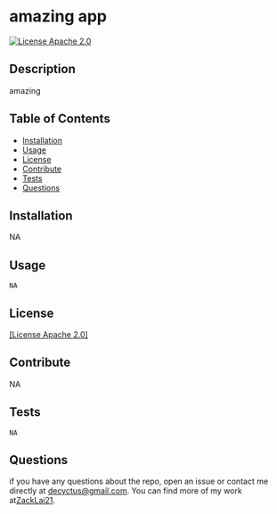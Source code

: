 
  # amazing app
  [![License Apache 2.0](https://img.shields.io/badge/License-Apache%202.0-blue.svg)](https://opensource.org/licenses/Apache-2.0)

  ## Description
  amazing
  ## Table of Contents
  - [Installation](#installation)
  - [Usage](#usage)
  - [License](#license)
  - [Contribute](#contribute)
  - [Tests](#tests)
  - [Questions](#questions)
  ## Installation
  NA
  ## Usage
  ~~~
  NA
  ~~~
  ## License
  
  [[License Apache 2.0]](https://opensource.org/licenses/Apache-2.0)
  
  
  ## Contribute
  NA
  ## Tests
  ~~~
  NA
  ~~~

  ## Questions
  if you have any questions about the repo, open an issue or contact me directly at [decyctus@gmail.com](decyctus@gmail.com). You can find more of my work at[ZackLai21](https://github.com/ZackLai21).
  